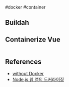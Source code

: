 #docker #container 

## Buildah

## Containerize Vue

```bash
```

## References
* [without Docker](https://netpple.github.io/docs/make-container-without-docker/)
* [Node.js 웹 앱의 도커라이징](https://nodejs.org/ko/docs/guides/nodejs-docker-webapp)